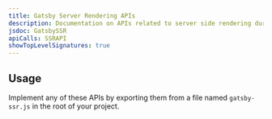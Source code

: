 ```yaml
---
title: Gatsby Server Rendering APIs
description: Documentation on APIs related to server side rendering during Gatsby's build process
jsdoc: GatsbySSR
apiCalls: SSRAPI
showTopLevelSignatures: true
---
```


## Usage

Implement any of these APIs by exporting them from a file named `gatsby-ssr.js` in the root of your project.
